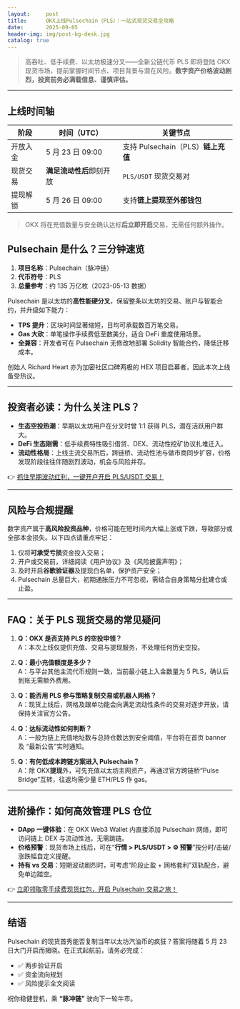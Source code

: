 ```yaml
---
layout:     post
title:      OKX上线Pulsechain（PLS）：一站式现货交易全攻略
date:       2025-09-05
header-img: img/post-bg-desk.jpg
catalog: true
---
```


> 高吞吐、低手续费、以太坊极速分叉——全新公链代币 PLS 即将登陆 OKX 现货市场，提前掌握时间节点、项目背景与潜在风险。**数字资产价格波动剧烈，投资前务必满载信息、谨慎评估。**

---

## 上线时间轴

| 阶段 | 时间（UTC） | 关键节点 |
| --- | --- | --- |
| 开放入金 | 5 月 23 日 09:00 | 支持 Pulsechain（PLS）**链上充值** |
| 现货交易 | **满足流动性后**即刻开放 | `PLS/USDT` 现货交易对 |
| 提现解锁 | 5 月 26 日 09:00 | 支持**链上提现至外部钱包** |

> OKX 将在充值数量与安全确认达标**后立即开启**交易，无需任何额外操作。  

## Pulsechain 是什么？三分钟速览

1. **项目名称**：Pulsechain（脉冲链）  
2. **代币符号**：PLS  
3. **总量参考**：约 135 万亿枚（2023-05-13 数据）  

Pulsechain 是以太坊的**高性能硬分叉**，保留整条以太坊的交易、账户与智能合约，并升级如下能力：  
- **TPS 提升**：区块时间显著缩短，日均可承载数百万笔交易。  
- **Gas 大砍**：单笔操作手续费低至数美分，适合 DeFi 重度使用场景。  
- **全兼容**：开发者可在 Pulsechain 无修改地部署 Solidity 智能合约，降低迁移成本。  

创始人 Richard Heart 亦为加密社区口碑两极的 HEX 项目启幕者，因此本次上线备受热议。

---

## 投资者必读：为什么关注 PLS？

- **生态空投热潮**：早期以太坊用户在分叉时曾 1:1 获得 PLS，潜在活跃用户群大。  
- **DeFi 生态刚需**：低手续费特性吸引借贷、DEX、流动性挖矿协议扎堆迁入。  
- **流动性格局**：上线主流交易所后，跨链桥、流动性池与做市商同步扩容，价格发现阶段往往伴随剧烈波动，机会与风险并存。  

👉 [抓住早期波动红利，一键开户开启 PLS/USDT 交易！](https://okxdog.com/)

---

## 风险与合规提醒

数字资产属于**高风险投资品种**，价格可能在短时间内大幅上涨或下跌，导致部分或全部本金损失。以下四点请重点牢记：

1. 仅将**可承受亏损**资金投入交易；  
2. 开户或交易前，详细阅读《用户协议》及《风险披露声明》；  
3. 及时开启**谷歌验证器**及提现白名单，保护资产安全；  
4. Pulsechain 总量巨大，初期通胀压力不可忽视，需结合自身策略分批建仓或止盈。  

---

## FAQ：关于 PLS 现货交易的常见疑问

1. **Q：OKX 是否支持 PLS 的空投申领？**  
   A：本次上线仅提供充值、交易与提现服务，不处理任何历史空投。

2. **Q：最小充值额度是多少？**  
   A：与平台其他主流代币规则一致，当前最小链上入金数量为 5 PLS，确认后到账无需额外费用。

3. **Q：能否用 PLS 参与策略复制交易或机器人网格？**  
   A：现货上线后，网格及跟单功能会向满足流动性条件的交易对逐步开放，请保持关注官方公告。

4. **Q：达标流动性如何判断？**  
   A：一般为链上充值地址数与总持仓数达到安全阈值，平台将在首页 banner 及 “最新公告”实时通知。

5. **Q：有何低成本跨链方案进入 Pulsechain？**  
   A：除 OKX**提现**外，可先充值以太坊主网资产，再通过官方跨链桥“Pulse Bridge”互转，往返均需少量 ETH/PLS 作 gas。  

---

## 进阶操作：如何高效管理 PLS 仓位

- **DApp 一键体验**：在 OKX Web3 Wallet 内直接添加 Pulsechain 网络，即可访问链上 DEX 与流动性池，无需跳链。  
- **价格预警**：现货市场上线后，可在“**行情 > PLS/USDT > ⚙️ 预警**”按分时/击破/涨跌幅自定义提醒。  
- **持有 vs 交易**：短期波动剧烈时，可考虑“阶段止盈 + 网格套利”双轨配合，避免单边踏空。

👉 [立即领取零手续费现货红包，开启 Pulsechain 交易之旅！](https://okxdog.com/)

---

## 结语

Pulsechain 的现货首秀能否复制当年以太坊汽油币的疯狂？答案将随着 5 月 23 日大门开启而揭晓。在正式起航前，请务必完成：  
- ✅ 两步验证开启  
- ✅ 资金流向规划  
- ✅ 风险提示全文阅读  

祝你稳健登机，乘 **“脉冲链”** 驶向下一轮牛市。